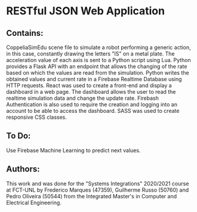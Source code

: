 # RESTful JSON Web Application

## Contains:

CoppeliaSimEdu scene file to simulate a robot performing a generic action, in this case, constantly drawing the letters "IS" on a metal plate. The acceleration value of each axis is sent to a Python script using Lua. Python provides a Flask API with an endpoint that allows the changing of the rate based on which the values are read from the simulation. Python writes the obtained values and current rate in a Firebase Realtime Database using HTTP requests. React was used to create a front-end and display a dashboard in a web page. The dashboard allows the user to read the realtime simulation data and change the update rate. Firebash Authentication is also used to require the creation and logging into an account to be able to access the dashboard. SASS was used to create responsive CSS classes.

## To Do:

Use Firebase Machine Learning to predict next values.

## Authors:

This work and was done for the "Systems Integrations" 2020/2021 course at FCT-UNL by Frederico Marques (47359), Guilherme Russo (50760) and Pedro Oliveira (50544) from the Integrated Master's in Computer and Electrical Engineering.
